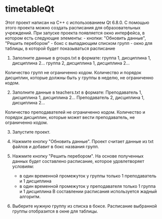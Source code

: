 # timetableQt
Этот проект написан на C++ с использованием Qt 6.8.0. С помощью этого проекта можно создать расписания для образовательных учреждений.
При запуске проекта появляется окно интерфейса, в котором есть следующие элементы:
	- кнопки: "Обновить данные", "Решить перебором"
	- бокс с выпадающим списком групп
	- окно для таблицы, в которой будет показываться расписание

1. Заполните данные в groups.txt в формате:
   	группа 1, дисциплина 1, дисциплина 2...
	группа 2, дисциплина 1, дисциплина 2...

Количество групп не ограниченно кодом. 
Количество и порядок дисциплин, которые должны быть у группы в неделю, не ограниченно кодом.

2. Заполните данные в teachers.txt в формате:
	Преподаватель 1, дисциплина 1, дисциплина 2...
	Преподаватель 2, дисциплина 1, дисциплина 2...

Количество преподавателей не ограниченно кодом. 
Количество и порядок дисциплин, которые может вести преподаватель, не ограниченно кодом.

3. Запустите проект.

4. Нажмите кнопку "Обновить данные". Проект считает данные из txt файлов и добавит в бокс названия групп.

5. Нажмите кнопку "Решить перебором". На основе полученных данных будет составлено расписание, которое удовлетворяет условиям:
	- в один временной промежуток у группы только 1 преподаватель и 1 дисциплина
	- в один временной промежуток у преподавателя только 1 группа и 1 дисциплина
В составлении расписания используется жадный алгоритм.

6. Выберите нужную группу из списка в боксе. Расписание выбранной группы отобразится в окне для таблицы.
